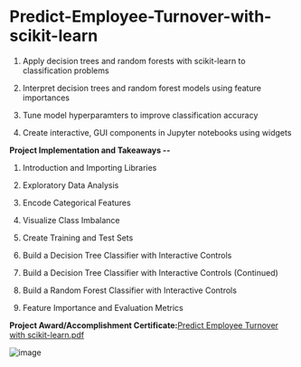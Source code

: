 # Predict-Employee-Turnover-with-scikit-learn

1. Apply decision trees and random forests with scikit-learn to classification problems

2. Interpret decision trees and random forest models using feature importances

3. Tune model hyperparamters to improve classification accuracy

4. Create interactive, GUI components in Jupyter notebooks using widgets


**Project Implementation and Takeaways --**

1. Introduction and Importing Libraries

2. Exploratory Data Analysis

3. Encode Categorical Features

4. Visualize Class Imbalance

5. Create Training and Test Sets

6. Build a Decision Tree Classifier with Interactive Controls

7. Build a Decision Tree Classifier with Interactive Controls (Continued)

8. Build a Random Forest Classifier with Interactive Controls

9. Feature Importance and Evaluation Metrics


**Project Award/Accomplishment Certificate:**[Predict Employee Turnover with scikit-learn.pdf](https://github.com/Pikachu0405/Predict-Employee-Turnover-with-scikit-learn/files/7660605/Predict.Employee.Turnover.with.scikit-learn.pdf)

![image](https://user-images.githubusercontent.com/93926742/144847167-64806491-74f6-4331-84ab-58da2cf4274c.png)

